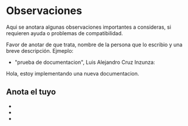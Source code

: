 # Observaciones

Aqui se anotara algunas observaciones importantes a consideras, si requieren ayuda o problemas de compatibilidad.

Favor de anotar de que trata, nombre de la persona que lo escribio y una breve descripción. Ejmeplo:

* "prueba de documentacion", Luis Alejandro Cruz Inzunza:

Hola, estoy implementando una nueva documentacion.

## Anota el tuyo 

* 

* 

* 